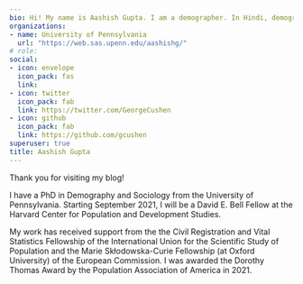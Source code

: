 ```yaml
---
bio: Hi! My name is Aashish Gupta. I am a demographer. In Hindi, demography is जन-सांख्यिकी, or people statistics. Hence this blog.  
organizations:
- name: University of Pennsylvania
  url: "https://web.sas.upenn.edu/aashishg/"
# role: 
social:
- icon: envelope
  icon_pack: fas
  link: 
- icon: twitter
  icon_pack: fab
  link: https://twitter.com/GeorgeCushen
- icon: github
  icon_pack: fab
  link: https://github.com/gcushen
superuser: true
title: Aashish Gupta
---
```


Thank you for visiting my blog!

I have a PhD in Demography and Sociology from the University of Pennsylvania. Starting September 2021, I will be a David E. Bell Fellow at the Harvard Center for Population and Development Studies.

My work has received support from the the Civil Registration and Vital Statistics Fellowship of the International Union for the Scientific Study of Population and the Marie Skłodowska-Curie Fellowship (at Oxford University) of the European Commission. I was awarded the Dorothy Thomas Award by the Population Association of America in 2021.


